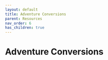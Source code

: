 ```yaml
---
layout: default
title: Adventure Conversions
parent: Resources
nav_order: 6
has_children: true
---
```


# Adventure Conversions
